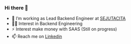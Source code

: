 ### Hi there 👋

- 🔭 I’m working as Lead Backend Engineer at [SEJUTACITA](https://sejutacita.id/)
- 👨‍💻 Interest in Backend Engineering
- ⚡ Interest make money with SAAS (Still on progress)
- 📫 Reach me on [Linkedin](https://www.jenius.com/en)


<!--
**mcholismalik/mcholismalik** is a ✨ _special_ ✨ repository because its `README.md` (this file) appears on your GitHub profile.

Here are some ideas to get you started:

- 🔭 I’m currently working on ...
- 🌱 I’m currently learning ...
- 👯 I’m looking to collaborate on ...
- 🤔 I’m looking for help with ...
- 💬 Ask me about ...
- 📫 How to reach me: ...
- 😄 Pronouns: ...
- ⚡ Fun fact: ...
-->
